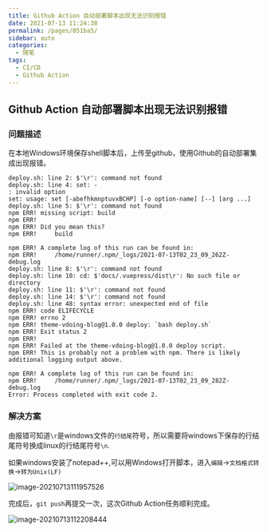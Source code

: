 ```yaml
---
title: Github Action 自动部署脚本出现无法识别报错
date: 2021-07-13 11:24:38
permalink: /pages/851ba5/
sidebar: auto
categories:
  - 随笔
tags:
  - CI/CD
  - Github Action
---
```

## Github Action 自动部署脚本出现无法识别报错

### 问题描述

在本地Windows环境保存shell脚本后，上传至github，使用Github的自动部署集成出现报错。

```shell
deploy.sh: line 2: $'\r': command not found
deploy.sh: line 4: set: -
: invalid option
set: usage: set [-abefhkmnptuvxBCHP] [-o option-name] [--] [arg ...]
deploy.sh: line 5: $'\r': command not found
npm ERR! missing script: build
npm ERR! 
npm ERR! Did you mean this?
npm ERR!     build

npm ERR! A complete log of this run can be found in:
npm ERR!     /home/runner/.npm/_logs/2021-07-13T02_23_09_262Z-debug.log
deploy.sh: line 8: $'\r': command not found
deploy.sh: line 10: cd: $'docs/.vuepress/dist\r': No such file or directory
deploy.sh: line 11: $'\r': command not found
deploy.sh: line 14: $'\r': command not found
deploy.sh: line 48: syntax error: unexpected end of file
npm ERR! code ELIFECYCLE
npm ERR! errno 2
npm ERR! theme-vdoing-blog@1.0.0 deploy: `bash deploy.sh`
npm ERR! Exit status 2
npm ERR! 
npm ERR! Failed at the theme-vdoing-blog@1.0.0 deploy script.
npm ERR! This is probably not a problem with npm. There is likely additional logging output above.

npm ERR! A complete log of this run can be found in:
npm ERR!     /home/runner/.npm/_logs/2021-07-13T02_23_09_282Z-debug.log
Error: Process completed with exit code 2.
```

### 解决方案

由报错可知道`\r`是windows文件的`行结尾`符号，所以需要将windows下保存的行结尾符号换成linux的行结尾符号`\n`.

如果windows安装了notepad++,可以用Windows打开脚本，进入`编辑`->`文档格式转换`->`转为Unix(LF)`

![image-20210713111957526](https://pic.bluebaozi.cn/img/image-20210713111957526.png)



完成后，`git push`再提交一次，这次Github Action任务顺利完成。

![image-20210713112208444](https://pic.bluebaozi.cn/img/image-20210713112208444.png)